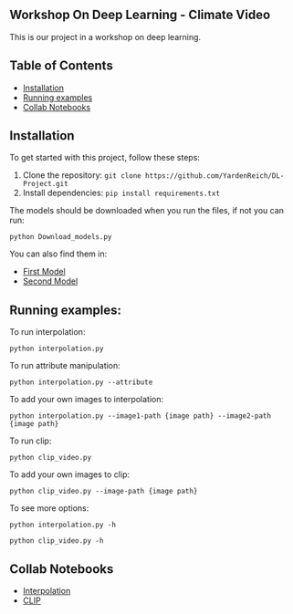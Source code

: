 ## Workshop On Deep Learning - Climate Video

This is our project in a workshop on deep learning.


## Table of Contents

- [Installation](#installation)
- [Running examples](#running-examples)
- [Collab Notebooks](#collab-notebooks)


## Installation

To get started with this project, follow these steps:

1. Clone the repository: `git clone https://github.com/YardenReich/DL-Project.git`
2. Install dependencies: `pip install requirements.txt`

The models should be downloaded when you run the files, if not you can run:
```
python Download_models.py
```
You can also find them in:
- [First Model](https://drive.google.com/uc?export=download&id=1uNS2G3908KpiJ7sPfLYev36NTGJHuptM)
- [Second Model](https://drive.google.com/uc?export=download&id=1SZYE7CDWMJehD0MN0c8inp9e-IZKRHq1)

## Running examples:
To run interpolation:
```
python interpolation.py
```
To run attribute manipulation:
```
python interpolation.py --attribute
```
To add your own images to interpolation:
```
python interpolation.py --image1-path {image path} --image2-path {image path}
```
To run clip:
```
python clip_video.py
```
To add your own images to clip:
```
python clip_video.py --image-path {image path}
```
To see more options:
```
python interpolation.py -h
```
```
python clip_video.py -h
```

## Collab Notebooks

- [Interpolation](https://github.com/YardenReich/DL-Project/blob/main/collab%20notebooks/interpolation.ipynb)
- [CLIP](https://github.com/YardenReich/DL-Project/blob/main/collab%20notebooks/VQGAN_and_CLIP.ipynb)

